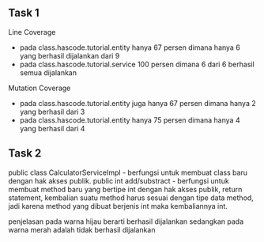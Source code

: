 ## Task 1
Line Coverage
- pada class.hascode.tutorial.entity hanya 67 persen dimana hanya 6 yang berhasil dijalankan dari 9
- pada class.hascode.tutorial.service 100 persen dimana 6 dari 6 berhasil semua dijalankan

Mutation Coverage
- pada class.hascode.tutorial.entity juga hanya 67 persen dimana hanya 2 yang berhasil dari 3
- pada class.hascode.tutorial.entity hanya 75 persen dimana hanya 4 yang berhasil dari 4

## Task 2
public class CalculatorServiceImpl - berfungsi untuk membuat class baru dengan hak akses publik.
public int add/substract - berfungsi untuk membuat method baru yang bertipe int dengan hak akses publik, 
return statement, kembalian suatu method harus sesuai dengan tipe data method, jadi karena method yang dibuat berjenis int maka kembaliannya int.

penjelasan pada warna hijau berarti berhasil dijalankan
sedangkan pada warna merah adalah tidak berhasil dijalankan
